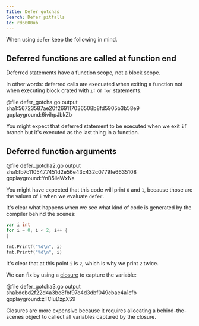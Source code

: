 ```yaml
---
Title: Defer gotchas
Search: Defer pitfalls
Id: rd6000ub
---
```


When using `defer` keep the following in mind.

## Deferred functions are called at function end

Deferred statements have a function scope, not a block scope.

In other words: deferred calls are execuated when exiting a function not when executing block crated with `if` or `for` statements.

@file defer_gotcha.go output sha1:56723587ae20f269117036508b8fd5905b3b58e9 goplayground:6ivihpJbkZb

You might expect that deferred statement to be executed when we exit `if` branch but it's executed as the last thing in a function.

## Deferred function arguments

@file defer_gotcha2.go output sha1:fb7c1105477451d2e56e43c432c0779fe6635108 goplayground:YnB5lleWxNa

You might have expected that this code will print `0` and `1`, because those are the values of `i` when we evaluate `defer`.

It's clear what happens when we see what kind of code is generated by the compiler behind the scenes:

```go
var i int
for i = 0; i < 2; i++ {
}

fmt.Printf("%d\n", i)
fmt.Printf("%d\n", i)
```

It's clear that at this point `i` is `2`, which is why we print `2` twice.

We can fix by using a [closure](9226) to capture the variable:

@file defer_gotcha3.go output sha1:debd2f22d4a3be8fbf97c4d3dbf049cbae4a1cfb goplayground:zTCIuDzpXS9

Closures are more expensive because it requires allocating a behind-the-scenes object to callect all variables captured by the closure.
